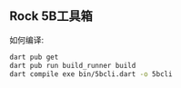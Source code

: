 ## Rock 5B工具箱


如何编译:

```bash
dart pub get
dart pub run build_runner build
dart compile exe bin/5bcli.dart -o 5bcli
```